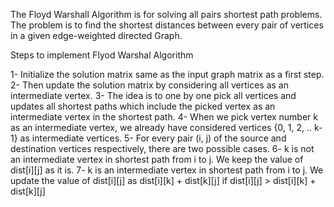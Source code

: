 The Floyd Warshall Algorithm is for solving all pairs shortest path problems. The problem is to find the shortest distances between every pair of vertices in a given edge-weighted directed Graph. 


Steps to implement Flyod Warshal Algorithm 

1- Initialize the solution matrix same as the input graph matrix as a first step. 
2- Then update the solution matrix by considering all vertices as an intermediate vertex. 
3- The idea is to one by one pick all vertices and updates all shortest paths which include the picked vertex as an intermediate vertex in the shortest path. 
4- When we pick vertex number k as an intermediate vertex, we already have considered vertices {0, 1, 2, ..    k-1} as intermediate vertices. 
5- For every pair (i, j) of the source and destination vertices respectively, there are two possible cases. 
6- k is not an intermediate vertex in shortest path from i to j. We keep the value of dist[i][j] as it is. 
7- k is an intermediate vertex in shortest path from i to j. We update the value of dist[i][j] as dist[i][k] + dist[k][j] if dist[i][j] > dist[i][k] + dist[k][j]